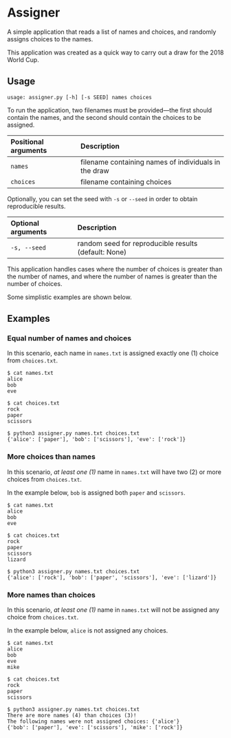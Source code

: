 # Assigner

A simple application that reads a list of names and choices, and randomly assigns choices to the names.

This application was created as a quick way to carry out a draw for the 2018 World Cup.

## Usage

```
usage: assigner.py [-h] [-s SEED] names choices
```

To run the application, two filenames must be provided—the first should contain the names, and the second should contain the choices to be assigned.

Positional arguments | Description
:------------------- | :----------
`names`              | filename containing names of individuals in the draw
`choices`            | filename containing choices

Optionally, you can set the seed with `-s` or `--seed` in order to obtain reproducible results.

Optional arguments | Description
:----------------- | :----------
`-s, --seed`       | random seed for reproducible results (default: None)

This application handles cases where the number of choices is greater than the number of names, and where the number of names is greater than the number of choices.

Some simplistic examples are shown below.

## Examples

### Equal number of names and choices

In this scenario, each name in `names.txt` is assigned exactly one (1) choice from `choices.txt`.

```
$ cat names.txt
alice
bob
eve

$ cat choices.txt
rock
paper
scissors

$ python3 assigner.py names.txt choices.txt
{'alice': ['paper'], 'bob': ['scissors'], 'eve': ['rock']}
```

### More choices than names

In this scenario, *at least one (1)* name in `names.txt` will have two (2) or more choices from `choices.txt`.

In the example below, `bob` is assigned both `paper` and `scissors`.

```
$ cat names.txt
alice
bob
eve

$ cat choices.txt
rock
paper
scissors
lizard

$ python3 assigner.py names.txt choices.txt
{'alice': ['rock'], 'bob': ['paper', 'scissors'], 'eve': ['lizard']}
```

### More names than choices

In this scenario, *at least one (1)* name in `names.txt` will not be assigned any choice from `choices.txt`.

In the example below, `alice` is not assigned any choices.

```
$ cat names.txt
alice
bob
eve
mike

$ cat choices.txt
rock
paper
scissors

$ python3 assigner.py names.txt choices.txt
There are more names (4) than choices (3)!
The following names were not assigned choices: {'alice'}
{'bob': ['paper'], 'eve': ['scissors'], 'mike': ['rock']}
```
